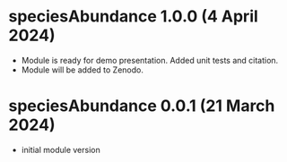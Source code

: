 # speciesAbundance 1.0.0 (4 April 2024)

- Module is ready for demo presentation. Added unit tests and citation.
- Module will be added to Zenodo.

# speciesAbundance 0.0.1 (21 March 2024)

- initial module version

